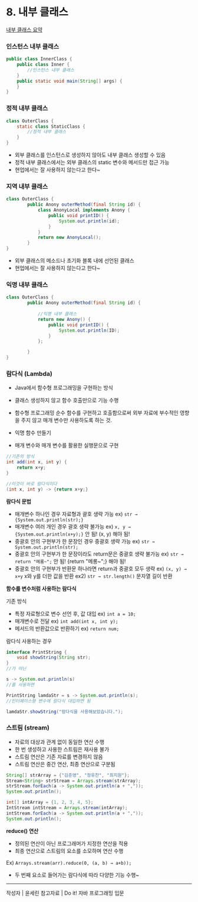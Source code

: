 # 8. 내부 클래스

[내부 클래스 요약](8%20%E1%84%82%E1%85%A2%E1%84%87%E1%85%AE%20%E1%84%8F%E1%85%B3%E1%86%AF%E1%84%85%E1%85%A2%E1%84%89%E1%85%B3%20f22b5e2d03064788b6e58a9807a8b303/%E1%84%82%E1%85%A2%E1%84%87%E1%85%AE%20%E1%84%8F%E1%85%B3%E1%86%AF%E1%84%85%E1%85%A2%E1%84%89%E1%85%B3%20%E1%84%8B%E1%85%AD%E1%84%8B%E1%85%A3%E1%86%A8%20d64f8c3898964ff0bd732a3109361c36.csv)

### 인스턴스 내부 클래스

```java
public class InnerClass {
	public class Inner {
		//인스턴스 내부 클래스
	}
	public static void main(String[] args) {
	}
}
```

### 정적 내부 클래스

```java
class OuterClass {
	static class StaticClass {
		//정적 내부 클래스
	}
}
```

- 외부 클래스를 인스턴스로 생성하지 않아도 내부 클래스 생성할 수 있음
- 정적 내부 클래스에서는 외부 클래스의 static 변수와 메서드만 접근 가능
- 현업에서는 잘 사용하지 않는다고 한다~

### 지역 내부 클래스

```java
class OuterClass {
		public Anony outerMethod(final String id) {
			class AnonyLocal implements Anony {
				public void printID() {
					System.out.println(id);
				}
			}
			return new AnonyLocal();
		}
}
```

- 외부 클래스의 메소드나 초기화 블록 내에 선언된 클래스
- 현업에서는 잘 사용하지 않는다고 한다~

### 익명 내부 클래스

```java
class OuterClass {
		public Anony outerMethod(final String id) {
			
			//익명 내부 클래스
			return new Anony() {
				public void printID() {
					System.out.println(ID);
				}
			};

		}
}
```

### 람다식 (Lambda)

- Java에서 함수형 프로그래밍을 구현하는 방식
- 클래스 생성하지 않고 함수 호출만으로 기능 수행
- 함수형 프로그래밍
순수 함수를 구현하고 호출함으로써 외부 자료에 부수적인 영향을 주지 않고 매개 변수만 사용하도록 하는 것.

- 익명 함수 만들기
- 매개 변수와 매개 변수를 활용한 실행문으로 구현

```java
//기존의 방식
int add(int x, int y) {
	return x+y;
}
```

```java
//이것이 바로 람다식이다
(int x, int y) -> {return x+y;}
```

**람다식 문법**

- 매개변수 하나인 경우 자료형과 괄호 생략 가능
ex) `str → {System.out.println(str);}`
- 매개변수 여러 개인 경우 괄호 생략 불가능
ex) `x, y → {System.out.println(x+y);}` 안 됨! (x, y) 해야 됨!
- 중괄호 안의 구현부가 한 문장인 경우 중괄호 생략 가능
ex) `str → System.out.println(str);`
- 중괄호 안의 구현부가 한 문장이라도 return문은 중괄호 생략 불가능
ex) `str → return "메롱~";` 안 됨! {return "메롱~";} 해야 됨!
- 중괄호 안의 구현부가 반환문 하나라면 return과 중괄호 모두 생략
ex) `(x, y) → x+y`  x와 y를 더한 값을 반환
ex2) `str → str.length()` 문자열 길이 반환

**함수를 변수처럼 사용하는 람다식**

기존 방식

- 특정 자료형으로 변수 선언 후, 값 대입  ex) `int a = 10;`
- 매개변수로 전달  ex) `int add(int x, int y);`
- 메서드의 반환값으로 반환하기  ex) `return num;`

람다식 사용하는 경우

```java
interface PrintString {
	void showString(String str);
}
//가 아닌

s -> System.out.println(s)
//를 사용하면
```

```java
PrintString lamdaStr = s -> System.out.println(s);
//인터페이스형 변수에 람다식 대입하면 됨

lamdaStr.showString("람다식을 사용해보았습니다.");
```

### 스트림 (stream)

- 자료의 대상과 관계 없이 동일한 연산 수행
- 한 번 생성하고 사용한 스트림은 재사용 불가
- 스트림 연산은 기존 자료를 변경하지 않음
- 스트림 연산은 중간 연산, 최종 연산으로 구분됨

```java
String[] strArray = {"김준영", "정유찬", "최지원"};
Stream<String> strStream = Arrays.stream(strArray);
strStream.forEach(a -> System.out.println(a + ","));
System.out.println();
```

```java
int[] intArray = {1, 2, 3, 4, 5};
IntStream intStream = Arrays.stream(intArray);
intStream.forEach(a -> System.out.println(a + ","));
System.out.println();
```

**reduce() 연산**

- 정의된 연산이 아닌 프로그래머가 지정한 연산을 적용
- 최종 연산으로 스트림의 요소를 소모하며 연산 수행

Ex) `Arrays.stream(arr).reduce(0, (a, b) → a+b));`

- 두 번째 요소로 들어가는 람다식에 따라 다양한 기능 수행~

---

작성자 | 윤세린
참고자료 | Do it! 자바 프로그래밍 입문